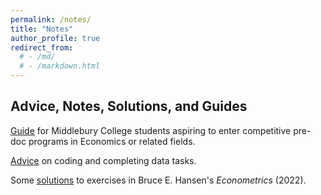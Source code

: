 ```yaml
---
permalink: /notes/
title: "Notes"
author_profile: true
redirect_from: 
  # - /md/
  # - /markdown.html
---
```


## Advice, Notes, Solutions, and Guides

[Guide](https://zhizhongpu.github.io/predocguide/) for Middlebury College students aspiring to enter competitive pre-doc programs in Economics or related fields.

[Advice](/codingadvice/) on coding and completing data tasks.

Some [solutions](https://github.com/zhizhongpu/solutions_econometrics_hansen) to exercises in Bruce E. Hansen's *Econometrics* (2022).

